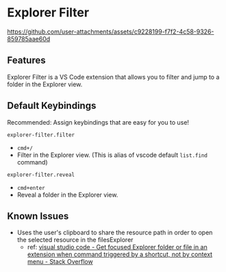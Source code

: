 # Explorer Filter

https://github.com/user-attachments/assets/c9228199-f7f2-4c58-9326-859785aae60d

## Features

Explorer Filter is a VS Code extension that allows you to filter and jump to a folder in the Explorer view.

## Default Keybindings

Recommended: Assign keybindings that are easy for you to use!

`explorer-filter.filter`

- `cmd+/`
- Filter in the Explorer view. (This is alias of vscode default `list.find` command)

`explorer-filter.reveal`

- `cmd+enter`
- Reveal a folder in the Explorer view.

## Known Issues

- Uses the user's clipboard to share the resource path in order to open the selected resource in the filesExplorer
  - ref: [visual studio code \- Get focused Explorer folder or file in an extension when command triggered by a shortcut, not by context menu \- Stack Overflow](https://stackoverflow.com/questions/62945928/get-focused-explorer-folder-or-file-in-an-extension-when-command-triggered-by-a)
